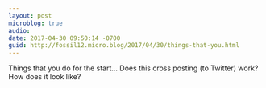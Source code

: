 ```yaml
---
layout: post
microblog: true
audio: 
date: 2017-04-30 09:50:14 -0700
guid: http://fossil12.micro.blog/2017/04/30/things-that-you.html
---
```

Things that you do for the start... Does this cross posting (to Twitter) work? How does it look like?
